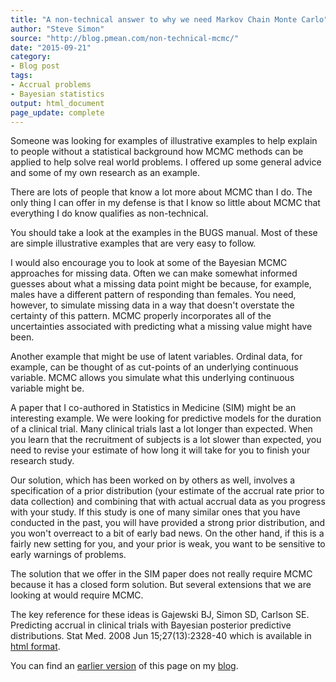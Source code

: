 ```yaml
---
title: "A non-technical answer to why we need Markov Chain Monte Carlo"
author: "Steve Simon"
source: "http://blog.pmean.com/non-technical-mcmc/"
date: "2015-09-21"
category:
- Blog post
tags:
- Accrual problems
- Bayesian statistics
output: html_document
page_update: complete
---
```


Someone was looking for examples of illustrative examples to help explain to people without a statistical background how MCMC methods can be applied to help solve real world problems. I offered up some general advice and some of my own research as an example.

<!---More--->

There are lots of people that know a lot more about MCMC than I do. The only thing I can offer in my defense is that I know so little about MCMC that everything I do know qualifies as non-technical.

You should take a look at the examples in the BUGS manual. Most of these are simple illustrative examples that are very easy to follow.

I would also encourage you to look at some of the Bayesian MCMC approaches for missing data. Often we can make somewhat informed guesses about what a missing data point might be because, for example, males have a different pattern of responding than females. You need, however, to simulate missing data in a way that doesn't overstate the certainty of this pattern. MCMC properly incorporates all of the uncertainties associated with predicting what a missing value might have been.

Another example that might be use of latent variables. Ordinal data, for example, can be thought of as cut-points of an underlying continuous variable. MCMC allows you simulate what this underlying continuous variable might be.

A paper that I co-authored in Statistics in Medicine (SIM) might be an interesting example. We were looking for predictive models for the duration of a clinical trial. Many clinical trials last a lot longer than expected. When you learn that the recruitment of subjects is a lot slower than expected, you need to revise your estimate of how long it will take for you to finish your research study.

Our solution, which has been worked on by others as well, involves a specification of a prior distribution (your estimate of the accrual rate prior to data collection) and combining that with actual accrual data as you progress with your study. If this study is one of many similar ones that you have conducted in the past, you will have provided a strong prior distribution, and you won't overreact to a bit of early bad news. On the other hand, if this is a fairly new setting for you, and your prior is weak, you want to be sensitive to early warnings of problems.

The solution that we offer in the SIM paper does not really require MCMC because it has a closed form solution. But several extensions that we are looking at would require MCMC.

The key reference for these ideas is Gajewski BJ, Simon SD, Carlson SE. Predicting accrual in clinical trials with Bayesian posterior predictive distributions. Stat Med. 2008 Jun 15;27(13):2328-40 which is available in [html format][gaj1].

You can find an [earlier version][sim1] of this page on my [blog][sim2].

[sim1]: http://blog.pmean.com/non-technical-mcmc/
[sim2]: http://blog.pmean.com

[gaj1]: http://onlinelibrary.wiley.com/doi/10.1002/sim.3128/abstract


